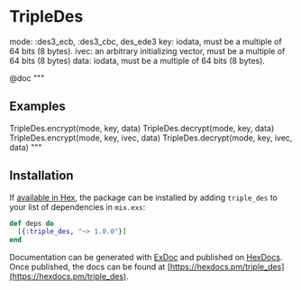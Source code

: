 # TripleDes

  mode: :des3_ecb, :des3_cbc, des_ede3
  key: iodata, must be a multiple of 64 bits (8 bytes).
  ivec: an arbitrary initializing vector, must be a multiple of 64 bits (8 bytes)
  data: iodata, must be a multiple of 64 bits (8 bytes).

  @doc """
  ## Examples
  TripleDes.encrypt(mode, key, data)
  TripleDes.decrypt(mode, key, data)
  TripleDes.encrypt(mode, key, ivec, data)
  TripleDes.decrypt(mode, key, ivec, data)
  """

## Installation

If [available in Hex](https://hex.pm/docs/publish), the package can be installed
by adding `triple_des` to your list of dependencies in `mix.exs`:

```elixir
def deps do
  [{:triple_des, "~> 1.0.0"}]
end
```

Documentation can be generated with [ExDoc](https://github.com/elixir-lang/ex_doc)
and published on [HexDocs](https://hexdocs.pm). Once published, the docs can
be found at [https://hexdocs.pm/triple_des](https://hexdocs.pm/triple_des).

